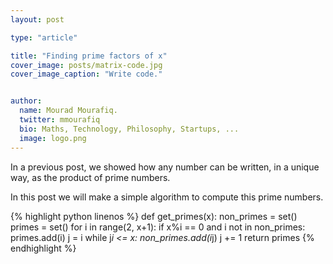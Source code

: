 ```yaml
---
layout: post

type: "article"

title: "Finding prime factors of x"
cover_image: posts/matrix-code.jpg
cover_image_caption: "Write code."


author:
  name: Mourad Mourafiq.
  twitter: mmourafiq
  bio: Maths, Technology, Philosophy, Startups, ...
  image: logo.png
---
```


In a previous post, we showed how any number can be written, in a unique way, as the product of prime numbers.

In this post we will make a simple algorithm to compute this prime numbers.

{% highlight python linenos %}
def get_primes(x):
    non_primes = set()
    primes = set()
    for i in range(2, x+1):
        if x%i == 0 and i not in non_primes:
            primes.add(i)
            j = i
            while j*i <= x:
                non_primes.add(i*j)
                j += 1
    return primes
{% endhighlight %}
